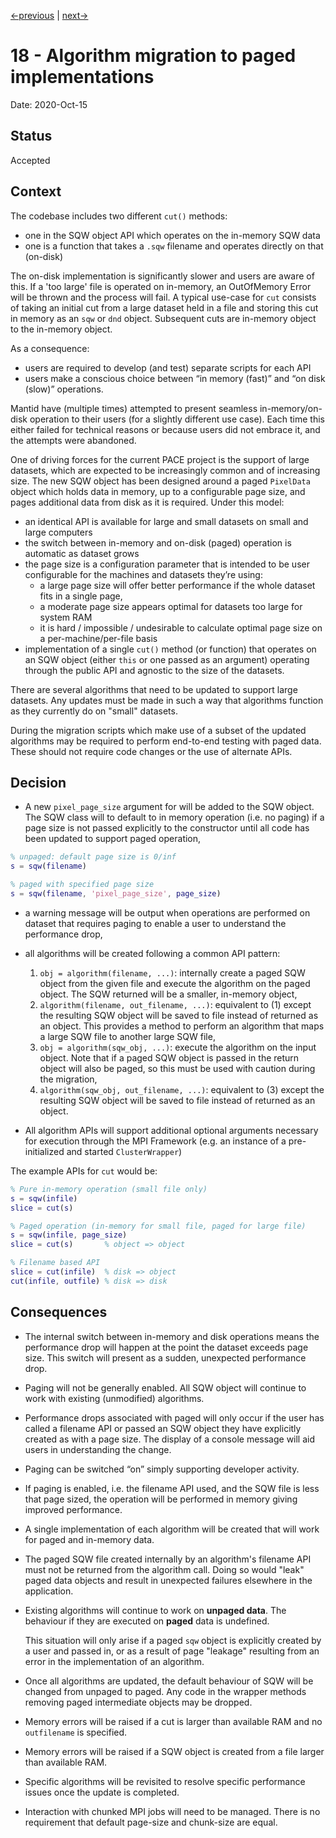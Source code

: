 [<-previous](0017-separate-absolute-and-relative-indexing-APIs-in-pixel-array.md) |
[next->](0019-update-release-notes-every-pr.md)

# 18 - Algorithm migration to paged implementations

Date: 2020-Oct-15

## Status

Accepted

## Context

The codebase includes two different `cut()` methods:
 - one in the SQW object API which operates on the in-memory SQW data
 - one is a function that takes a `.sqw` filename and operates directly on that (on-disk)

The on-disk implementation is significantly slower and users are aware of this.
If a 'too large' file is operated on in-memory, an OutOfMemory Error will be thrown and the process will fail.
A typical use-case for `cut` consists of taking an initial cut from a large dataset held in a file
and storing this cut in memory as an `sqw` or `dnd` object.
Subsequent cuts are in-memory object to the in-memory object.

As a consequence:
 - users are required to develop (and test) separate scripts for each API
 - users make a conscious choice between “in memory (fast)” and “on disk (slow)” operations.

Mantid have (multiple times) attempted to present seamless in-memory/on-disk operation to their users (for a slightly different use case).
Each time this either failed for technical reasons or because users did not embrace it,
and the attempts were abandoned.

One of driving forces for the current PACE project is the support of large datasets,
which are expected to be increasingly common and of increasing size.
The new SQW object has been designed around a paged `PixelData` object which holds data in memory, up to a configurable page size, and pages additional data from disk as it is required. Under this model:

 - an identical API is available for large and small datasets on small and large computers
 - the switch between in-memory and on-disk (paged) operation is automatic as dataset grows
 - the page size is a configuration parameter that is intended to be user configurable for the machines and datasets they’re using:
    - a large page size will offer better performance if the whole dataset fits in a single page,
    - a moderate page size appears optimal for datasets too large for system RAM
    - it is hard / impossible / undesirable to calculate optimal page size on a per-machine/per-file basis
- implementation of a single `cut()` method (or function) that operates on an SQW object (either `this` or one passed as an argument) operating through the public API and agnostic to the size of the datasets.

There are several algorithms that need to be updated to support large datasets.
Any updates must be made in such a way that algorithms function
as they currently do on "small" datasets.

During the migration scripts which make use of a
subset of the updated algorithms may be required to perform end-to-end testing with paged data.
These should not require code changes or the use of alternate APIs.


## Decision

- A new `pixel_page_size` argument for will be added to the SQW object.
The SQW class will to default to in memory operation (i.e. no paging)
if a page size is not passed explicitly to the constructor
until all code has been updated to support paged operation,

```matlab
% unpaged: default page size is 0/inf
s = sqw(filename)

% paged with specified page size
s = sqw(filename, 'pixel_page_size', page_size)
```
- a warning message will be output when operations are performed
  on dataset that requires paging to enable a user to understand the performance drop,

- all algorithms will be created following a common API pattern:

  1. `obj = algorithm(filename, ...)`: internally create a paged SQW object from the given file and execute the algorithm on the paged object. The SQW returned will be a smaller, in-memory object,
  2. `algorithm(filename, out_filename, ...)`: equivalent to (1) except the resulting SQW object will be saved to file instead of returned as an object. This provides a method to perform an algorithm that maps a large SQW file to another large SQW file,
  3. `obj = algorithm(sqw_obj, ...)`: execute the algorithm on the input object. Note that if a paged SQW object is passed in the return object will also be paged, so this must be used with caution during the migration,
  4. `algorithm(sqw_obj, out_filename, ...)`: equivalent to (3) except the resulting SQW object will be saved to file instead of returned as an object.
- All algorithm APIs will support additional optional arguments necessary for execution through the MPI Framework (e.g. an instance of a pre-initialized and started `ClusterWrapper`)

The example APIs for `cut` would be:
```matlab
% Pure in-memory operation (small file only)
s = sqw(infile)
slice = cut(s)

% Paged operation (in-memory for small file, paged for large file)
s = sqw(infile, page_size)
slice = cut(s) 		 % object => object

% Filename based API
slice = cut(infile)  % disk => object
cut(infile, outfile) % disk => disk
```


## Consequences

- The internal switch between in-memory and disk operations means
  the performance drop will happen at the point the dataset exceeds page size.
  This switch will present as a sudden, unexpected performance drop.

- Paging will not be generally enabled.
  All SQW object will continue to work with existing (unmodified) algorithms.

- Performance drops associated with paged will only occur if the user has called a filename API
  or passed an SQW object they have explicitly created as with a page size.
  The display of a console message will aid users in understanding the change.

- Paging can be switched “on” simply supporting developer activity.

- If paging is enabled, i.e. the filename API used, and the SQW file is less that page sized,
  the operation will be performed in memory giving improved performance.

- A single implementation of each algorithm will be created that will work for paged and in-memory data.

- The paged SQW file created internally by an algorithm's filename API must not be returned from the algorithm call.
  Doing so would "leak" paged data objects and result in unexpected failures elsewhere in the application.

- Existing algorithms will continue to work on **unpaged data**.
  The behaviour if they are executed on **paged** data is undefined.

  This situation will only arise if a paged `sqw` object is explicitly created by a user
  and passed in, or as a result of page "leakage" resulting from
  an error in the implementation of an algorithm.

- Once all algorithms are updated, the default behaviour of SQW will be changed
  from unpaged to paged.
  Any code in the wrapper methods removing paged intermediate objects may be dropped.

- Memory errors will be raised if a cut is larger than available RAM and no `outfilename` is specified.

- Memory errors will be raised if a SQW object is created from a file larger than available RAM.

- Specific algorithms will be revisited to resolve specific performance issues
  once the update is completed.

- Interaction with chunked MPI jobs will need to be managed. There is no requirement that default page-size and chunk-size are equal.